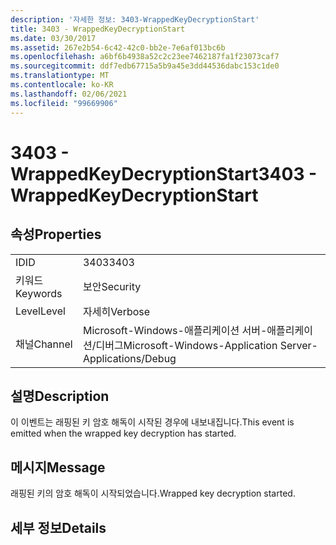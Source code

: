 ```yaml
---
description: '자세한 정보: 3403-WrappedKeyDecryptionStart'
title: 3403 - WrappedKeyDecryptionStart
ms.date: 03/30/2017
ms.assetid: 267e2b54-6c42-42c0-bb2e-7e6af013bc6b
ms.openlocfilehash: a6bf6b4938a52c2c23ee7462187fa1f23073caf7
ms.sourcegitcommit: ddf7edb67715a5b9a45e3dd44536dabc153c1de0
ms.translationtype: MT
ms.contentlocale: ko-KR
ms.lasthandoff: 02/06/2021
ms.locfileid: "99669906"
---
```

# <a name="3403---wrappedkeydecryptionstart"></a><span data-ttu-id="30f5b-103">3403 - WrappedKeyDecryptionStart</span><span class="sxs-lookup"><span data-stu-id="30f5b-103">3403 - WrappedKeyDecryptionStart</span></span>

## <a name="properties"></a><span data-ttu-id="30f5b-104">속성</span><span class="sxs-lookup"><span data-stu-id="30f5b-104">Properties</span></span>  
  
|||  
|-|-|  
|<span data-ttu-id="30f5b-105">ID</span><span class="sxs-lookup"><span data-stu-id="30f5b-105">ID</span></span>|<span data-ttu-id="30f5b-106">3403</span><span class="sxs-lookup"><span data-stu-id="30f5b-106">3403</span></span>|  
|<span data-ttu-id="30f5b-107">키워드</span><span class="sxs-lookup"><span data-stu-id="30f5b-107">Keywords</span></span>|<span data-ttu-id="30f5b-108">보안</span><span class="sxs-lookup"><span data-stu-id="30f5b-108">Security</span></span>|  
|<span data-ttu-id="30f5b-109">Level</span><span class="sxs-lookup"><span data-stu-id="30f5b-109">Level</span></span>|<span data-ttu-id="30f5b-110">자세히</span><span class="sxs-lookup"><span data-stu-id="30f5b-110">Verbose</span></span>|  
|<span data-ttu-id="30f5b-111">채널</span><span class="sxs-lookup"><span data-stu-id="30f5b-111">Channel</span></span>|<span data-ttu-id="30f5b-112">Microsoft-Windows-애플리케이션 서버-애플리케이션/디버그</span><span class="sxs-lookup"><span data-stu-id="30f5b-112">Microsoft-Windows-Application Server-Applications/Debug</span></span>|  
  
## <a name="description"></a><span data-ttu-id="30f5b-113">설명</span><span class="sxs-lookup"><span data-stu-id="30f5b-113">Description</span></span>  

 <span data-ttu-id="30f5b-114">이 이벤트는 래핑된 키 암호 해독이 시작된 경우에 내보내집니다.</span><span class="sxs-lookup"><span data-stu-id="30f5b-114">This event is emitted when the wrapped key decryption has started.</span></span>  
  
## <a name="message"></a><span data-ttu-id="30f5b-115">메시지</span><span class="sxs-lookup"><span data-stu-id="30f5b-115">Message</span></span>  

 <span data-ttu-id="30f5b-116">래핑된 키의 암호 해독이 시작되었습니다.</span><span class="sxs-lookup"><span data-stu-id="30f5b-116">Wrapped key decryption started.</span></span>  
  
## <a name="details"></a><span data-ttu-id="30f5b-117">세부 정보</span><span class="sxs-lookup"><span data-stu-id="30f5b-117">Details</span></span>
